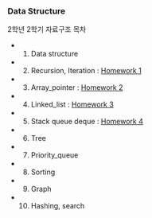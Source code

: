 
### Data Structure

2학년 2학기 자료구조 목차

- 1. Data structure
- 2. Recursion, Iteration : [Homework 1](https://github.com/flowersayo/2-2/tree/main/%EC%9E%90%EB%A3%8C%EA%B5%AC%EC%A1%B0/2.%20Recursion%2C%20Iteration)
- 3. Array_pointer : [Homework 2](https://github.com/flowersayo/2-2/tree/main/%EC%9E%90%EB%A3%8C%EA%B5%AC%EC%A1%B0/3.%20Array%20Pointer)
- 4. Linked_list  : [Homework 3](https://github.com/flowersayo/2-2/tree/main/%EC%9E%90%EB%A3%8C%EA%B5%AC%EC%A1%B0/4.%20Linkedlist)
- 5. Stack queue deque : [Homework 4](https://github.com/flowersayo/2-2/tree/main/%EC%9E%90%EB%A3%8C%EA%B5%AC%EC%A1%B0/5.%20Stack%2Cqueue%2Cdeque)
- 6. Tree
- 7. Priority_queue 
- 8. Sorting
- 9. Graph
- 10. Hashing, search



